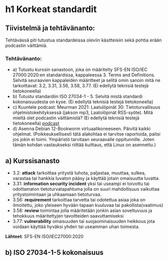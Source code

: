 # h1 Korkeat standardit
## Tiivistelmä ja tehtävänanto:
Tehtävässä piti tutustua standardeissa oleviin käsitteisiin sekä pohtia erään podcastin väittämiä. 
### Tehtävänanto:
- a) Tutustu kurssin sanastoon, joka on määritelty SFS-EN ISO/IEC 27000:2020:en standardissa, kappaleessa 3. Terms and Definitions. Selvitä seuraavien kappaleiden määritteet ja selitä omin sanoin mitä ne tarkoittavat: 3.2, 3.31, 3.56, 3.58, 3.77. (Ei edellytä teknisiä testejä tietokoneella)
- b) Tutustu standardiin ISO 27034-1 - 5. Selvitä mistä standardi kokonaisuudesta on kyse. (Ei edellytä teknisiä testejä tietokoneella)
- c) Kuuntele podcast: Meurman 2021: Laatulöpinät 30: Tietoturvallisuus ohjelmistokehityksessä (jakson mp3, Laatolöpinät RSS-syöte). Mitä mieltä olet podcastin väittämistä? (Ei edellytä teknisiä testejä tietokoneella) [podcast](https://www.arter.fi/podcast/laatulopinat-podcast-tietoturvallisuus-ohjelmistokehityksessa-tarkastele-kokonaisuutta-ja-hyodynna-viitekehykset/)
- d) Asenna Debian 12-Bookworm virtuaalikoneeseen. Päivitä kaikki ohjelmat. (Poikkeuksellisesti tätä alakohtaa ei tarvitse raportoida, paitsi jos jokin ei toimi. Ympäristö tarvitaan seuraavalle oppitunnille. Joten tämän kohdan vastaukseksi riittää kuittaus, että Linux on asennettu.)
## a) Kurssisanasto
- 3.2: **attack** tarkoittaa yritystä tuhota, paljastaa, muuttaa, sulkea, varastaa tai hankkia luvaton pääsy ja käyttää jotain omaisuutta luvatta.
- 3.31: **information security incident** yksi tai useampi ei toivottu tai odottamaton tietoturvatapahtuma jolla on suuri mahdollisuus vaikuttaa yritystoimintaan ja uhkaamaan tietoturvaa.
- 3.56: **requirement** tarkoittaa tarvetta tai odotettua asiaa joka on ilmoitettu, joko yleiseen hyvään tapaan kuuluvaa tai pakollista(vaatimus)
- 3.58: **review** toimintaa jolla määritetään jonkin asian soveltuvuus ja tehokkuus määritettyjen tavoitteiden saavuttamiseksi
- 3.77: **vulnerability** omaisuuden tai suojaominaisuuden heikkous jota voidaan käyttää hyväksi yhden tai useamman uhan toimesta.
  
**Lähteet**: SFS-EN ISO/IEC27000:2020

## b) ISO 27034-1-5 kokonaisuus
